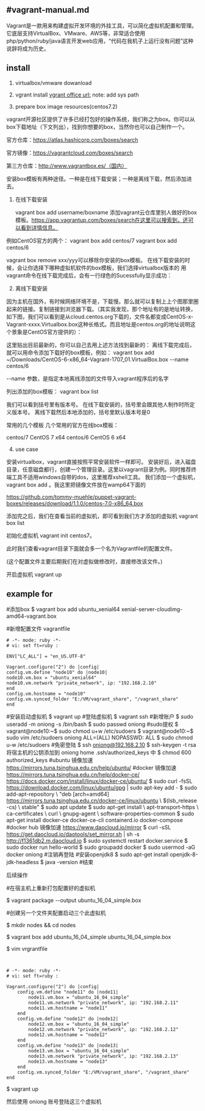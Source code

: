 #vagrant-manual.md
---
Vagrant是一款用来构建虚拟开发环境的外挂工具，可以简化虚拟机配置和管理。它底层支持VirtualBox、VMware、AWS等，非常适合使用php/python/ruby/java语言开发web应用，“代码在我机子上运行没有问题”这种说辞将成为历史。


## install 
1. virtualbox/vmware dowanload 

2. vgrant install 
[vgrant office url:](https://www.vagrantup.com/downloads.html) note: add sys path 

3. prepare box image resources(centos7.2)

vagrant开源社区提供了许多已经打包好的操作系统，我们称之为box。你可以从box下载地址（下文列出），找到你想要的box，当然你也可以自己制作一个。

官方仓库：https://atlas.hashicorp.com/boxes/search

官方镜像：https://vagrantcloud.com/boxes/search

第三方仓库：http://www.vagrantbox.es/（国内）


安装box模板有两种途径。一种是在线下载安装；一种是离线下载，然后添加进去。

1. 在线下载安装

    vagrant box add username/boxname 添加vagrant云仓库里别人做好的box模板。https://app.vagrantup.com/boxes/search在这里可以搜索到，还可以看到详情信息。

例如CentOS官方的两个：
vagrant box add centos/7
vagrant box add centos/6

vagrant box remove xxx/yyy可以移除你安装的box模板。
在线下载安装的时候，会让你选择下哪种虚拟机软件的box模板，我们选择virtualbox版本的
用vagrant命令在线下载完成后，会有一行绿色的Sucessfully显示成功：

2. 离线下载安装

因为主机在国外，有时候网络环境不是，下载慢。那么就可以复制上上个图那里圈起来的链接。复制链接到浏览器下载。（其实我发现，那个地址有的是地址转换，如下图，我们可以看到是从cloud.centos.org下载的，文件名都变成CentOS-x-Vagrant-xxxx.Virtualbox.box这种长格式。而且地址是centos.org的地址说明这个景象是CentOS官方提供的）：

这里贴出目前最新的，你可以自己去用上述方法找到最新的：
离线下载完成后，就可以用命令添加下载好的box模板，例如：
vagrant box add ~/Downloads/CentOS-6-x86_64-Vagrant-1707_01.VirtualBox.box --name centos/6

--name 参数，是指定本地离线添加的文件导入vagrant程序后的名字

列出添加的box模板：
vagrant box list

我们可以看到括号里有版本号。
在线下载安装的，括号里会跟其他人制作时所定义版本号。
离线下载然后本地添加的，括号里默认版本号是0


常用的几个模板
几个常用的官方在线box模板：

centos/7 CentOS 7 x64
centos/6 CentOS 6 x64





4. use case

安装virtualbox，vagrant直接按照平常安装软件一样即可。
安装好后，进入磁盘目录，任意磁盘都行，创建一个管理目录。这里以vagrant目录为例。同时推荐终端工具不适用windows自带的dos，这里推荐xshell工具。
我们添加一个虚拟机，vagrant box add 。我这里把镜像文件放在wamp64下面的

https://github.com/tommy-muehle/puppet-vagrant-boxes/releases/download/1.1.0/centos-7.0-x86_64.box

添加完之后，我们在查看当前的虚拟机，即可看到我们方才添加的虚拟机 vagrant box list

初始化虚拟机 vagrant init centos7。

此时我们查看vagrant目录下面就会多一个名为Vagrantfile的配置文件。

(这个配置文件主要后期我们在对虚拟做修改时，直接修改该文件。)

开启虚拟机 vagrant up







## example for 

#添加box
$ vagrant box add ubuntu_xenial64 xenial-server-cloudimg-amd64-vagrant.box
 
#新增配置文件 vagrantfile
```
# -*- mode: ruby -*-
# vi: set ft=ruby :
 
ENV["LC_ALL"] = "en_US.UTF-8"
 
Vagrant.configure("2") do |config|
config.vm.define "node10" do |node10|
node10.vm.box = "ubuntu_xenial64"
node10.vm.network "private_network", ip: "192.168.2.10"
end
config.vm.hostname = "node10"
config.vm.synced_folder "E:/VM/vagrant_share", "/vagrant_share"
end
```
#安装启动虚拟机
$ vagrant up
#登陆虚拟机
$ vagrant ssh
#新增账户
$ sudo useradd -m oniong -s /bin/bash
$ sudo passwd oniong
#sudo提权
$ vagrant@node10:~$ sudo chmod u+w /etc/sudoers
$ vagrant@node10:~$ sudo vim /etc/sudoers
oniong ALL=(ALL) NOPASSWD: ALL
$ sudo chmod u-w /etc/sudoers
#免密登陆
$ ssh oniong@192.168.2.10
$ ssh-keygen -t rsa
将宿主机的公钥添加到 oniong home .ssh/authorized_keys 中
$ chmod 600 authorized_keys
#ubuntu 镜像加速
https://mirrors.tuna.tsinghua.edu.cn/help/ubuntu/
#docker 镜像加速
https://mirrors.tuna.tsinghua.edu.cn/help/docker-ce/
https://docs.docker.com/install/linux/docker-ce/ubuntu/
$ sudo curl -fsSL https://download.docker.com/linux/ubuntu/gpg | sudo apt-key add -
$ sudo add-apt-repository \ "deb [arch=amd64] https://mirrors.tuna.tsinghua.edu.cn/docker-ce/linux/ubuntu \ $(lsb_release -cs) \ stable"
$ sudo apt update
$ sudo apt-get install \ apt-transport-https \ ca-certificates \ curl \ gnupg-agent \ software-properties-common
$ sudo apt-get install docker-ce docker-ce-cli containerd.io docker-compose
#docker hub 镜像加速
https://www.daocloud.io/mirror
$ curl -sSL https://get.daocloud.io/daotools/set_mirror.sh | sh -s http://f1361db2.m.daocloud.io
$ sudo systemctl restart docker.service
$ sudo docker run hello-world
$ sudo groupadd docker
$ sudo usermod -aG docker oniong
#注销再登陆
#安装openjdk8
$ sudo apt-get install openjdk-8-jdk-headless
$ java -version
#结束
 
后续操作

#在宿主机上重新打包配置好的虚拟机

$ vagrant package --output ubuntu_16_04_simple.box

#创建另一个文件夹配置启动三个此虚拟机

$ mkdir nodes && cd nodes

$ vagrant box add ubuntu_16_04_simple ubuntu_16_04_simple.box

$ vim vrgrantfile

```


# -*- mode: ruby -*-
# vi: set ft=ruby :

Vagrant.configure("2") do |config|
    config.vm.define "node11" do |node11|
        node11.vm.box = "ubuntu_16_04_simple"
        node11.vm.network "private_network", ip: "192.168.2.11"
        node11.vm.hostname = "node11"
    end
    config.vm.define "node12" do |node12|
        node12.vm.box = "ubuntu_16_04_simple"
        node12.vm.network "private_network", ip: "192.168.2.12"
        node12.vm.hostname = "node12"
    end
    config.vm.define "node13" do |node13|
        node13.vm.box = "ubuntu_16_04_simple"
        node13.vm.network "private_network", ip: "192.168.2.13"
        node13.vm.hostname = "node13"
    end
    config.vm.synced_folder "E:/VM/vagrant_share", "/vagrant_share"
end

```

$ vagrant up

然后使用 oniong 账号登陆这三个虚拟机